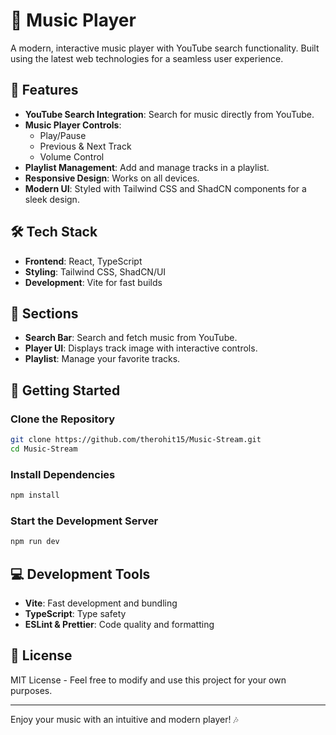 # 🎵 Music Player

A modern, interactive music player with YouTube search functionality. Built using the latest web technologies for a seamless user experience.

## 🌟 Features

- **YouTube Search Integration**: Search for music directly from YouTube.
- **Music Player Controls**:
  - Play/Pause
  - Previous & Next Track
  - Volume Control
- **Playlist Management**: Add and manage tracks in a playlist.
- **Responsive Design**: Works on all devices.
- **Modern UI**: Styled with Tailwind CSS and ShadCN components for a sleek design.

## 🛠️ Tech Stack

- **Frontend**: React, TypeScript
- **Styling**: Tailwind CSS, ShadCN/UI
- **Development**: Vite for fast builds

## 📱 Sections

- **Search Bar**: Search and fetch music from YouTube.
- **Player UI**: Displays track image with interactive controls.
- **Playlist**: Manage your favorite tracks.

## 🚀 Getting Started

### Clone the Repository
```sh
git clone https://github.com/therohit15/Music-Stream.git
cd Music-Stream
```

### Install Dependencies
```sh
npm install
```

### Start the Development Server
```sh
npm run dev
```

## 💻 Development Tools

- **Vite**: Fast development and bundling
- **TypeScript**: Type safety
- **ESLint & Prettier**: Code quality and formatting

## 📄 License

MIT License - Feel free to modify and use this project for your own purposes.

---
Enjoy your music with an intuitive and modern player! 🎶

